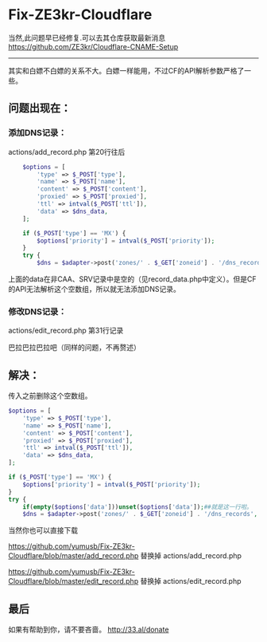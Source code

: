# Fix-ZE3kr-Cloudflare
当然,此问题早已经修复.可以去其仓库获取最新消息 https://github.com/ZE3kr/Cloudflare-CNAME-Setup

----------

其实和白嫖不白嫖的关系不大。白嫖一样能用，不过CF的API解析参数严格了一些。

## 问题出现在：

### 添加DNS记录：

actions/add_record.php 第20行往后  

```php
	$options = [
		'type' => $_POST['type'],
		'name' => $_POST['name'],
		'content' => $_POST['content'],
		'proxied' => $_POST['proxied'],
		'ttl' => intval($_POST['ttl']),
		'data' => $dns_data, 
	];

	if ($_POST['type'] == 'MX') {
		$options['priority'] = intval($_POST['priority']);
	}
	try {
		$dns = $adapter->post('zones/' . $_GET['zoneid'] . '/dns_records', $options);
```

上面的data在非CAA、SRV记录中是空的（见record_data.php中定义）。但是CF的API无法解析这个空数组，所以就无法添加DNS记录。

### 修改DNS记录：

actions/edit_record.php 第31行记录

巴拉巴拉巴拉吧（同样的问题，不再赘述）

## 解决：

传入之前删除这个空数组。

```php
$options = [
	'type' => $_POST['type'],
	'name' => $_POST['name'],
	'content' => $_POST['content'],
	'proxied' => $_POST['proxied'],
	'ttl' => intval($_POST['ttl']),
	'data' => $dns_data, 
];

if ($_POST['type'] == 'MX') {
	$options['priority'] = intval($_POST['priority']);
}
try {
	if(empty($options['data']))unset($options['data']);##就是这一行啦。
	$dns = $adapter->post('zones/' . $_GET['zoneid'] . '/dns_records', $options);
```
当然你也可以直接下载 

https://github.com/yumusb/Fix-ZE3kr-Cloudflare/blob/master/add_record.php 替换掉 actions/add_record.php

https://github.com/yumusb/Fix-ZE3kr-Cloudflare/blob/master/edit_record.php 替换掉 actions/edit_record.php

## 最后

如果有帮助到你，请不要吝啬。 http://33.al/donate
